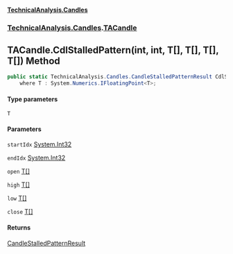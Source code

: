 #### [TechnicalAnalysis.Candles](TechnicalAnalysis.Candles.md 'TechnicalAnalysis.Candles')
### [TechnicalAnalysis.Candles](TechnicalAnalysis.Candles.md#TechnicalAnalysis.Candles 'TechnicalAnalysis.Candles').[TACandle](TACandle.md 'TechnicalAnalysis.Candles.TACandle')

## TACandle.CdlStalledPattern<T>(int, int, T[], T[], T[], T[]) Method

```csharp
public static TechnicalAnalysis.Candles.CandleStalledPatternResult CdlStalledPattern<T>(int startIdx, int endIdx, T[] open, T[] high, T[] low, T[] close)
    where T : System.Numerics.IFloatingPoint<T>;
```
#### Type parameters

<a name='TechnicalAnalysis.Candles.TACandle.CdlStalledPattern_T_(int,int,T[],T[],T[],T[]).T'></a>

`T`
#### Parameters

<a name='TechnicalAnalysis.Candles.TACandle.CdlStalledPattern_T_(int,int,T[],T[],T[],T[]).startIdx'></a>

`startIdx` [System.Int32](https://docs.microsoft.com/en-us/dotnet/api/System.Int32 'System.Int32')

<a name='TechnicalAnalysis.Candles.TACandle.CdlStalledPattern_T_(int,int,T[],T[],T[],T[]).endIdx'></a>

`endIdx` [System.Int32](https://docs.microsoft.com/en-us/dotnet/api/System.Int32 'System.Int32')

<a name='TechnicalAnalysis.Candles.TACandle.CdlStalledPattern_T_(int,int,T[],T[],T[],T[]).open'></a>

`open` [T](TACandle.CdlStalledPattern_T_(int,int,T[],T[],T[],T[]).md#TechnicalAnalysis.Candles.TACandle.CdlStalledPattern_T_(int,int,T[],T[],T[],T[]).T 'TechnicalAnalysis.Candles.TACandle.CdlStalledPattern<T>(int, int, T[], T[], T[], T[]).T')[[]](https://docs.microsoft.com/en-us/dotnet/api/System.Array 'System.Array')

<a name='TechnicalAnalysis.Candles.TACandle.CdlStalledPattern_T_(int,int,T[],T[],T[],T[]).high'></a>

`high` [T](TACandle.CdlStalledPattern_T_(int,int,T[],T[],T[],T[]).md#TechnicalAnalysis.Candles.TACandle.CdlStalledPattern_T_(int,int,T[],T[],T[],T[]).T 'TechnicalAnalysis.Candles.TACandle.CdlStalledPattern<T>(int, int, T[], T[], T[], T[]).T')[[]](https://docs.microsoft.com/en-us/dotnet/api/System.Array 'System.Array')

<a name='TechnicalAnalysis.Candles.TACandle.CdlStalledPattern_T_(int,int,T[],T[],T[],T[]).low'></a>

`low` [T](TACandle.CdlStalledPattern_T_(int,int,T[],T[],T[],T[]).md#TechnicalAnalysis.Candles.TACandle.CdlStalledPattern_T_(int,int,T[],T[],T[],T[]).T 'TechnicalAnalysis.Candles.TACandle.CdlStalledPattern<T>(int, int, T[], T[], T[], T[]).T')[[]](https://docs.microsoft.com/en-us/dotnet/api/System.Array 'System.Array')

<a name='TechnicalAnalysis.Candles.TACandle.CdlStalledPattern_T_(int,int,T[],T[],T[],T[]).close'></a>

`close` [T](TACandle.CdlStalledPattern_T_(int,int,T[],T[],T[],T[]).md#TechnicalAnalysis.Candles.TACandle.CdlStalledPattern_T_(int,int,T[],T[],T[],T[]).T 'TechnicalAnalysis.Candles.TACandle.CdlStalledPattern<T>(int, int, T[], T[], T[], T[]).T')[[]](https://docs.microsoft.com/en-us/dotnet/api/System.Array 'System.Array')

#### Returns
[CandleStalledPatternResult](CandleStalledPatternResult.md 'TechnicalAnalysis.Candles.CandleStalledPatternResult')